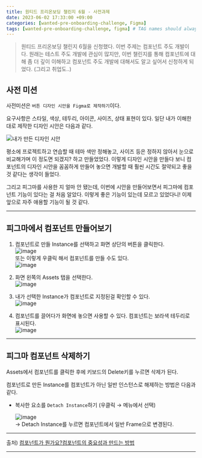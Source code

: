 ```yaml
---
title: 원티드 프리온보딩 챌린지 6월 - 사전과제
date: 2023-06-02 17:33:00 +09:00
categories: [wanted-pre-onboarding-challenge, Figma]
tags: [wanted-pre-onboarding-challenge, figma] # TAG names should always be lowercase
---
```


> 원티드 프리온보딩 챌린지 6월을 신청했다. 이번 주제는 컴포넌트 주도 개발이다. 원래는 테스트 주도 개발에 관심이 많지만, 이번 챌린지를 통해 컴포넌트에 대해 좀 더 깊이 이해하고 컴포넌트 주도 개발에 대해서도 알고 싶어서 신청하게 되었다. (그리고 취업도..)

## 사전 미션

사전미션은 `버튼 디자인 시안을 Figma로 제작하기`이다.

요구사항은 스타일, 색상, 테두리, 아이콘, 사이즈, 상태 표현이 있다.
일단 내가 이해한 대로 제작한 디자인 시안은 다음과 같다.

![내가 만든 디자인 시안](https://github.com/DawonOh/review-board/assets/89020079/ae0f3b3c-226c-4f6a-a493-22950e4b062e)

평소에 프로젝트하고 연습할 때 테마 색만 정해놓고, 사이즈 등은 정하지 않아서 눈으로 비교해가며 이 정도면 되겠지? 하고 만들었었다.
이렇게 디자인 시안을 만들다 보니 컴포넌트의 디자인 시안을 꼼꼼하게 만들어 놓으면 개발할 때 훨씬 시간도 절약되고 좋을 것 같다는 생각이 들었다.

그리고 피그마를 사용한 지 얼마 안 됐는데, 이번에 시안을 만들어보면서 피그마에 컴포넌트 기능이 있다는 걸 처음 알았다.
이렇게 좋은 기능이 있는데 모르고 있었다니! 이제 앞으로 자주 애용할 기능이 될 것 같다.

---

## 피그마에서 컴포넌트 만들어보기

1. 컴포넌트로 만들 Instance를 선택하고 화면 상단의 버튼을 클릭한다.<br/>
   ![image](https://github.com/DawonOh/review-board/assets/89020079/56109694-8278-4698-bef1-56e14a10cd6f)<br/>
   또는 이렇게 우클릭 해서 컴포넌트를 만들 수도 있다.<br/>
   ![image](https://github.com/DawonOh/review-board/assets/89020079/83897aee-00ef-4f4a-937a-19284012a009)

2. 화면 왼쪽의 Assets 탭을 선택한다.<br/>
   ![image](https://github.com/DawonOh/review-board/assets/89020079/3aee9bca-881f-4f65-992e-6e9660861ea9)

3. 내가 선택한 Instance가 컴포넌트로 지정된걸 확인할 수 있다.<br/>
   ![image](https://github.com/DawonOh/review-board/assets/89020079/702891c8-b04f-4e44-ab01-5e583c026eb5)

4. 컴포넌트를 끌어다가 화면에 놓으면 사용할 수 있다. 컴포넌트는 보라색 테두리로 표시된다.<br/>
   ![image](https://github.com/DawonOh/review-board/assets/89020079/75dc07fa-05df-430f-a07d-7b7bd7041a75)

---

## 피그마 컴포넌트 삭제하기

Assets에서 컴포넌트를 클릭한 후에 키보드의 Delete키를 누르면 삭제가 된다.

컴포넌트로 만든 Instance를 컴포넌트가 아닌 일반 인스턴스로 해제하는 방법은 다음과 같다.

- 복사한 요소를 `Detach Instance`하기 (우클릭 → 메뉴에서 선택)<br/>

  ![image](https://github.com/DawonOh/review-board/assets/89020079/13e18e11-adda-4933-97fc-6385e20dbef2)<br/>
  → Detach Instance를 누르면 컴포넌트에서 일반 Frame으로 변경된다.

---

출처) <a href="https://eblin-kim.com/entry/Figma-%EB%8F%85%ED%95%99-%EC%BB%B4%ED%8F%AC%EB%84%8C%ED%8A%B8%EA%B0%80-%EB%AD%94%EA%B0%80%EC%9A%94-%EC%BB%B4%ED%8F%AC%EB%84%8C%ED%8A%B8%EC%9D%98-%EC%A4%91%EC%9A%94%EC%84%B1%EA%B3%BC-%EB%A7%8C%EB%93%9C%EB%8A%94-%EB%B0%A9%EB%B2%95" target="_blank">컴포넌트가 뭔가요?컴포넌트의 중요성과 만드는 방법</a><br/>

---

<div class='giscus'></div>
<script src="https://giscus.app/client.js"
        data-repo="DawonOh/DawonOh.github.io"
        data-repo-id="R_kgDOJiw-zQ"
        data-category="Comments"
        data-category-id="DIC_kwDOJiw-zc4CWhdL"
        data-mapping="pathname"
        data-strict="0"
        data-reactions-enabled="1"
        data-emit-metadata="0"
        data-input-position="bottom"
        data-theme="preferred_color_scheme"
        data-lang="ko"
        crossorigin="anonymous"
        async>
</script>
